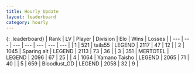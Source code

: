 ```yaml
---
title: Hourly Update
layout: leaderboard
category: hourly
---
```


{: .leaderboard}
| Rank | LV | Player | Division | Elo | Wins | Losses |
| --- | --- | --- | --- | --- | --- | --- |
| <span data-change="0">1</span> | 521 | <span title="ID: 170123">tails55</span> | LEGEND | <span data-change="0">2117</span> | <span data-change="0">47</span> | <span data-change="0">12</span> |
| <span data-change="0">2</span> | 1045 | <span title="ID: 203132">Sparing alt</span> | LEGEND | <span data-change="0">2113</span> | <span data-change="0">73</span> | <span data-change="0">36</span> |
| <span data-change="0">3</span> | 351 | <span title="ID: 398821">MERTOTEL</span> | LEGEND | <span data-change="-10">2096</span> | <span data-change="0">67</span> | <span data-change="1">25</span> |
| <span data-change="0">4</span> | 1064 | <span title="ID: 204953">Yamano Taisho</span> | LEGEND | <span data-change="-10">2065</span> | <span data-change="2">71</span> | <span data-change="2">40</span> |
| <span data-change="2">5</span> | 659 | <span title="ID: 306145">Bloodlust_GD</span> | LEGEND | <span data-change="9">2058</span> | <span data-change="1">32</span> | <span data-change="0">9</span> |